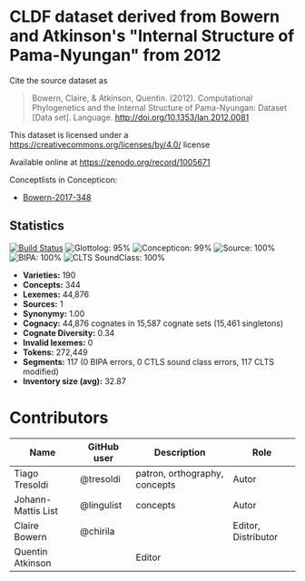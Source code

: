 # CLDF dataset derived from Bowern and Atkinson's "Internal Structure of Pama-Nyungan" from 2012

Cite the source dataset as

> Bowern, Claire, & Atkinson, Quentin. (2012). Computational Phylogenetics and the Internal Structure of Pama-Nyungan: Dataset [Data set]. Language. http://doi.org/10.1353/lan.2012.0081

This dataset is licensed under a https://creativecommons.org/licenses/by/4.0/ license

Available online at https://zenodo.org/record/1005671


Conceptlists in Concepticon:
- [Bowern-2017-348](https://concepticon.clld.org/contributions/Bowern-2017-348)
## Statistics


[![Build Status](https://travis-ci.org/lexibank/bowernpny.svg?branch=master)](https://travis-ci.org/lexibank/bowernpny)
![Glottolog: 95%](https://img.shields.io/badge/Glottolog-95%25-green.svg "Glottolog: 95%")
![Concepticon: 99%](https://img.shields.io/badge/Concepticon-99%25-green.svg "Concepticon: 99%")
![Source: 100%](https://img.shields.io/badge/Source-100%25-brightgreen.svg "Source: 100%")
![BIPA: 100%](https://img.shields.io/badge/BIPA-100%25-brightgreen.svg "BIPA: 100%")
![CLTS SoundClass: 100%](https://img.shields.io/badge/CLTS%20SoundClass-100%25-brightgreen.svg "CLTS SoundClass: 100%")

- **Varieties:** 190
- **Concepts:** 344
- **Lexemes:** 44,876
- **Sources:** 1
- **Synonymy:** 1.00
- **Cognacy:** 44,876 cognates in 15,587 cognate sets (15,461 singletons)
- **Cognate Diversity:** 0.34
- **Invalid lexemes:** 0
- **Tokens:** 272,449
- **Segments:** 117 (0 BIPA errors, 0 CTLS sound class errors, 117 CLTS modified)
- **Inventory size (avg):** 32.87

# Contributors

Name | GitHub user | Description | Role
--- | --- | --- | --- |
Tiago Tresoldi | @tresoldi | patron, orthography, concepts | Autor
Johann-Mattis List | @lingulist | concepts | Autor
Claire Bowern | @chirila | | Editor, Distributor
Quentin Atkinson | | Editor


